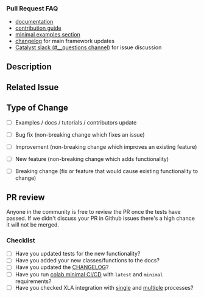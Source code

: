 ### Pull Request FAQ
- [documentation](https://catalyst-team.github.io/catalyst/)
- [contribution guide](https://github.com/catalyst-team/catalyst/blob/master/CONTRIBUTING.md)
- [minimal examples section](https://github.com/catalyst-team/catalyst#minimal-examples)
- [changelog](https://github.com/catalyst-team/catalyst/blob/master/CHANGELOG.md) for main framework updates
- [Catalyst slack (#__questions channel)](https://join.slack.com/t/catalyst-team-core/shared_invite/zt-d9miirnn-z86oKDzFMKlMG4fgFdZafw) for issue discussion

## Description

<!-- Add a more detailed description of the changes if needed. -->


## Related Issue

<!-- If your PR refers to a related issue, link it here. -->


## Type of Change

<!-- Mark with an `x` all the checkboxes that apply (like `[x]`) -->

- [ ] Examples / docs / tutorials / contributors update
- [ ] Bug fix (non-breaking change which fixes an issue)
- [ ] Improvement (non-breaking change which improves an existing feature)
- [ ] New feature (non-breaking change which adds functionality)
- [ ] Breaking change (fix or feature that would cause existing functionality to change)


## PR review

Anyone in the community is free to review the PR once the tests have passed.
If we didn't discuss your PR in Github issues there's a high chance it will not be merged.

<!-- Thank you for your contribution! -->

### Checklist
- [ ] Have you updated tests for the new functionality?
- [ ] Have you added your new classes/functions to the docs?
- [ ] Have you updated the [CHANGELOG](https://github.com/catalyst-team/catalyst/blob/master/CHANGELOG.md)?
- [ ] Have you run [colab minimal CI/CD](https://colab.research.google.com/github/catalyst-team/catalyst/blob/master/examples/notebooks/colab_ci_cd.ipynb) with `latest` and `minimal` requirements?
- [ ] Have you checked XLA integration with [single](https://colab.research.google.com/github/catalyst-team/catalyst/blob/master/examples/notebooks/Catalyst_XLA_single_process.ipynb) and [multiple](https://colab.research.google.com/github/catalyst-team/catalyst/blob/master/examples/notebooks/Catalyst_XLA_multi_process.ipynb) processes?

<!-- For CHANGELOG separate each item in unreleased section by blank line to reduce collisions -->